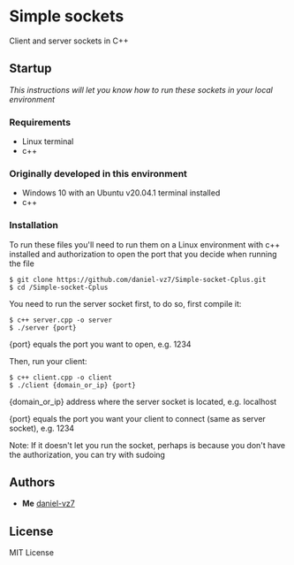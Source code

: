 # Simple sockets
Client and server sockets in C++

## Startup
_This instructions will let you know how to run these sockets in your local environment_

### Requirements
- Linux terminal
- c++

### Originally developed in this environment
- Windows 10 with an Ubuntu v20.04.1 terminal installed
- c++

### Installation

To run these files you'll need to run them on a Linux environment with c++ installed and authorization to open the port that you decide when running the file

```
$ git clone https://github.com/daniel-vz7/Simple-socket-Cplus.git
$ cd /Simple-socket-Cplus
```

You need to run the server socket first, to do so, first compile it:

```
$ c++ server.cpp -o server
$ ./server {port}
```
{port} equals the port you want to open, e.g. 1234



Then, run your client:

```
$ c++ client.cpp -o client
$ ./client {domain_or_ip} {port}
```
{domain_or_ip} address where the server socket is located, e.g. localhost

{port} equals the port you want your client to connect (same as server socket), e.g. 1234

Note: If it doesn't let you run the socket, perhaps is because you don't have the authorization, you can try with sudoing


## Authors

* **Me** [daniel-vz7](https://github.com/daniel-vz7)

## License
MIT License
